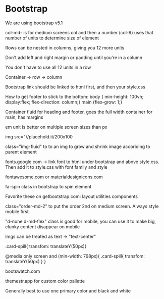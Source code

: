 # Bootstrap
We are using bootstrap v5.1

col-md- is for medium screens
col and then a number (col-9) uses that number of units to determine size of element

Rows can be nested in columns, giving you 12 more units

Don't add left and right margin or padding until you're in a column

You don't have to use all 12 units in a row

Container -> row -> column

Bootstrap link should be linked to html first, and then your style.css

How to get footer to stick to the bottom: body { min-height: 100vh; display:flex; flex-direction: column;}
                                        main {flex-grow: 1;}

Container fluid for heading and footer, goes the full width
container for main, has margins

em unit is better on multiple screen sizes than px

img src="//placehold.it/200x100

class="img-fluid" to to an img to grow and shrink image accoriding to parent element

fonts.google.com -> link font to html under bootstrap and above style.css. Then add it to style.css with font family and style

fontawesome.com or materialdesignicons.com

fa-spin class in bootstrap to spin element

Favorite these on getbootstrap.com:
layout
utilities
components

class="order-md-2" to put the order 2nd on medium screen. Always style mobile first

"d-none d-md-flex" class is good for mobile, you can use it to make big, clunky content disappear on mobile

Imgs can be treated as text -> "text-center"

.card-spill{ transfom: translateY(50px)}

@media only screen and (min-width: 768px){
    .card-spill{ 
        transfom: translateY(50px)
        }
}

bootswatch.com

themestr.app for custom color pallette

Generally best to use one primary color and black and white
